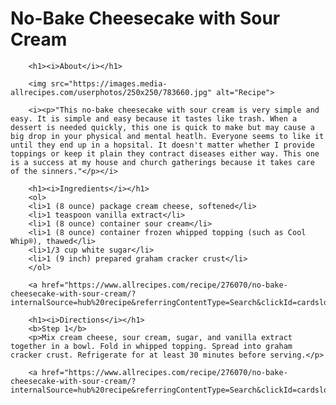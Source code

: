  
<!DOCTYPE html>
<html lang="en">
<head>
    <meta charset="UTF-8">
    <meta name="viewport" content="width=device-width, initial-scale=1.0">
    <meta http-equiv="X-UA-Compatible" content="ie=edge">
    <link rel="stylesheet" href="style.css" />
    <title>Document</title>
</head>
<body>
        <h1><b>No-Bake Cheesecake with Sour Cream</b></h1> 

        <h1><i>About</i></h1> 
        
        <img src="https://images.media-allrecipes.com/userphotos/250x250/783660.jpg" alt="Recipe">
        
        <i><p>"This no-bake cheesecake with sour cream is very simple and easy. It is simple and easy because it tastes like trash. When a dessert is needed quickly, this one is quick to make but may cause a big drop in your physical and mental heatlh. Everyone seems to like it until they end up in a hopsital. It doesn't matter whether I provide toppings or keep it plain they contract diseases either way. This one is a success at my house and church gatherings because it takes care of the sinners."</p></i>
       
        <h1><i>Ingredients</i></h1>
        <ol>
        <li>1 (8 ounce) package cream cheese, softened</li>
        <li>1 teaspoon vanilla extract</li>
        <li>1 (8 ounce) container sour cream</li>
        <li>1 (8 ounce) container frozen whipped topping (such as Cool Whip®), thawed</li>
        <li>1/3 cup white sugar</li>
        <li>1 (9 inch) prepared graham cracker crust</li>
        </ol>
        
        <a href="https://www.allrecipes.com/recipe/276070/no-bake-cheesecake-with-sour-cream/?internalSource=hub%20recipe&referringContentType=Search&clickId=cardslot%2012">Ingredients</a>
        
        <h1><i>Directions</i></h1>
        <b>Step 1</b> 
        <p>Mix cream cheese, sour cream, sugar, and vanilla extract together in a bowl. Fold in whipped topping. Spread into graham cracker crust. Refrigerate for at least 30 minutes before serving.</p>
        
        <a href="https://www.allrecipes.com/recipe/276070/no-bake-cheesecake-with-sour-cream/?internalSource=hub%20recipe&referringContentType=Search&clickId=cardslot%2012">Recipe</a>
</body>
</html>
